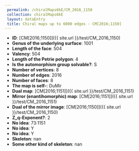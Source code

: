 ```yaml
--- 
 permalink: /chiralMaps6kE/CM_2016_1150 
 collection: chiralMaps6kE
 layout: dataEntry
 title: Chiral maps up to 6000 edges - CM[2016;1150]
---
```


- **ID**: [CM[2016;1150]]({{ site.url }}/test/CM_2016_1150)
- **Genus of the underlying surface**: 1001
- **Length of the face**: 504
- **Valency**: 504
- **Length of the Petrie polygon**: 4
- **Is the automorphism group solvable?**: S
- **Number of vertices**: 8
- **Number of edges**: 2016
- **Number of faces**: 8
- **The map is self-**: DuMir
- **Dual map**: [CM[2016;1151]]({{ site.url }}/test/CM_2016_1151)
- **Mirror (enantihomorphic) map**: [CM[2016;1151]]({{ site.url }}/test/CM_2016_1151)
- **Dual of the mirror image**: [CM[2016;1150]]({{ site.url }}/test/CM_2016_1150)
- **Z_q-Exponent?**: 2
- **No idea**:  73:1151
- **No idea**: Y
- **No idea**: Y
- **Skeleton**: nan
- **Some other kind of skeleton**: nan
